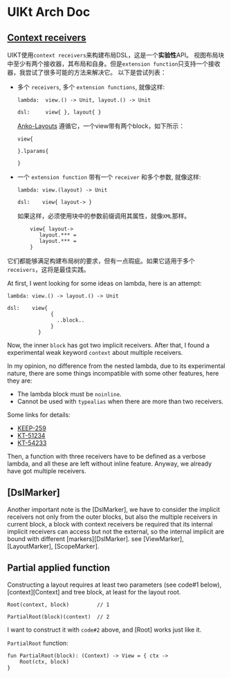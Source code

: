 # UIKt Arch Doc

## [Context receivers](https://github.com/Kotlin/KEEP/blob/context-receivers/proposals/context-receivers.md)

UIKT使用`context receivers`来构建布局DSL，这是一个**实验性**API。
视图布局块中至少有两个接收器，其布局和自身。但是`extension function`只支持一个接收器，我尝试了很多可能的方法来解决它。
以下是尝试列表：

* 多个 `receivers`, 多个 `extension functions`, 就像这样:

  ```
  lambda:  view.() -> Unit, layout.() -> Unit
  
  dsl:     view{ }, layout{ }
  ```

  [Anko-Layouts](https://github.com/Kotlin/anko/wiki/Anko-Layouts) 遵循它，一个view带有两个block，如下所示：
  
  ```
  view{
    
  }.lparams{
  
  }
  ```

* 一个 `extension function` 带有一个 `receiver` 和多个参数, 就像这样:

  ```
  lambda: view.(layout) -> Unit
  
  dsl:    view{ layout-> }
  ```

  如果这样，必须使用块中的参数前缀调用其属性，就像`XML`那样。
  
  ```
      view{ layout->
         layout.*** =
         layout.*** =
      }
  ```
它们都能够满足构建布局树的要求，但有一点瑕疵。如果它适用于多个`receivers`，这将是最佳实践。

At first, I went looking for some ideas on lambda, here is an attempt:

```
lambda: view.() -> layout.() -> Unit

dsl:    view{
              {
                ..block..
              }
          }
```

Now, the inner `block` has got two implicit receivers.
After that, I found a experimental weak keyword `context` about multiple receivers.

In my opinion, no difference from the nested lambda, due to its experimental nature,
there are some things incompatible with some other features, here they are:

- The lambda block must be `noinline`.
- Cannot be used with `typealias` when there are more than two receivers.

Some links for details:

- [KEEP-259](https://github.com/Kotlin/KEEP/blob/context-receivers/proposals/context-receivers.md#detailed-design)
- [KT-51234](https://youtrack.jetbrains.com/issue/KT-51234/Context-receivers-can-be-duplicated-in-function-declaration)
- [KT-54233](https://youtrack.jetbrains.com/issue/KT-54233/Lambda-context-receiver-definitions-can-no-longer-accept-multiple-reified-generic-context-parameters)

Then, a function with three receivers have to be defined as a verbose lambda, and all these are left
without inline feature.
Anyway, we already have got multiple receivers.

## [DslMarker]

Another important note is the [DslMarker], we have to consider the implicit receivers not only from
the outer blocks,
but also the multiple receivers in current block, a block with context receivers be required that
its internal implicit receivers can access but not the external, so the internal implicit are bound
with
different [markers][DslMarker]. see [ViewMarker], [LayoutMarker], [ScopeMarker].

## Partial applied function

Constructing a layout requires at least two parameters (see code#1 below), [context][Context] and
tree block, at least for the layout root.

```
Root(context, block)         // 1

PartialRoot(block)(context)  // 2
```

I want to construct it with `code#2` above, and [Root] works just like it.

`PartialRoot` function:
```
fun PartialRoot(block): (Context) -> View = { ctx ->
    Root(ctx, block)
}
```